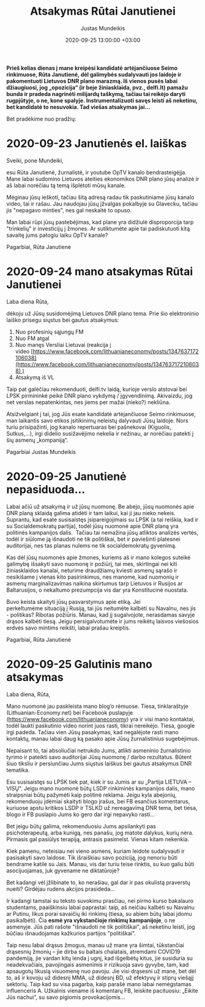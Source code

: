 ﻿---
title: Atsakymas Rūtai Janutienei
date: 2020-09-25 13:00:00 +03:00
author: Justas Mundeikis
layout: post
comments: true
citation: true
image:  /assets/2020/09/25/janutiene_mundeikis.png
thumbnail: /assets/2020/09/25/thumb.janutiene_mundeikis.png
categories:
  - 2020 SEIMO RINKIMAI
tags:
  - PR
---
**Prieš kelias dienas į mane kreipėsi kandidatė artėjančiuose Seimo rinkimuose, Rūta Janutienė, dėl galimybės sudalyvauti jos laidoje ir pakomentuoti Lietuvos DNR plano marazmą. Iš vienos pusės labai džiaugiuosi, jog „opozicija“ (ir beje žiniasklaida, pvz., delfi.lt) pamažu bunda ir pradeda nagrinėti milijardų taškymą, tačiau tai reikėjo daryti rugpjūtyje, o ne, kone spalyje. Instrumentalizuoti savęs leisti aš neketinu, bet kandidatė to nesuvokia. Tad viešas atsakymas jai...**<!--more-->

Bet pradėkime nuo pradžių:

# 2020-09-23 Janutienės el. laiškas

Sveiki, pone Mundeiki,

esu Rūta Janutienė, žurnalistė, ir youtube OpTV kanalo bendrasteigėįja. Mane labai sudomino Lietuvos ateities ekonomikos DNR plano jūsų analizė ir aš labai norėčiau tą temą išplėtoti mūsų kanale.

Mėginau jūsų ieškoti, tačiau šitą adresą radau tik paskutiniame jūsų kanalo video, tai ir rašau. Jau naudojau jūsų įžvalgas pokalbyje su Glavecku, tačiau jis "nepagavo minties", nes gal neskaitė to opuso.

Man labai rūpi jūsų pastebėjimas, kad plane yra didžiulė disproporcija tarp "trinkelių" ir investicijų į žmones. Ar sutiktumėte apie tai padiskutuoti kitą savaitę jums patogiu laiku OpTV kanale?

Pagarbiai,
Rūta Janutienė

# 2020-09-24 mano atsakymas Rūtai Janutienei

Laba diena Rūta,

dėkoju už Jūsų susidomėjimą Lietuvos DNR plano tema. Prie šio elektroninio laiško prisegu siųstus bei gautus atsakymus:

1. Nuo profesinių sąjungų FM
2. Nuo FM atgal
3. Nuo manęs Versliai Lietuvai (reakcija į video [https://www.facebook.com/lithuanianeconomy/posts/1347637172106038](https://www.facebook.com/lithuanianeconomy/posts/1347637172106038) )
4. Atsakymą iš VL

Taip pat galėčiau rekomenduoti, delfi.tv laidą, kurioje verslo atstovai bei LPSK pirmininkė peikė DNR plano vykdymą / įgyvendinimą. Akivaizdu, jog net verslas nepatenkintas, nes jiems per mažai (nieko?) nekliūna.

Atsižvelgiant į tai, jog Jūs esate kandidatė artėjančiuose Seimo rinkimuose, man laikantis savo etikos įsitikinimų neleistų dalyvauti Jūsų laidoje. Nors turiu prisipažinti, jog kanalo repertuaras bei pašnekovai (Kiguolis, Sutkus,...), irgi didelio susižavėjimo nekelia ir nežinau, ar norėčiau patekti į šių asmenų „kompaniją“.

Pagarbiai
Justas Mundeikis


# 2020-09-25 Janutienė nepasiduoda...

Labai ačiū už atsakymą ir už jūsų nuomonę. Be abejo, jūsų nuomonės apie DNR planą sklaidą galima atidėti ir tam laikui, kai ji jau nieko nekeis. Suprantu, kad esate susisaistęs įsipareigojimais su LPSK (a tai reiškia, kad ir su Socialdemokratų partija), todėl jūsų nuomonė apie DNR planą yra politinės kampanijos dalis. 
Tačiau tai nemažina jūsų atliktos analizės vertės, todėl ir siūlome ją išnaudoti ne tik politiškai, bet ir paviešinti platesnei auditorijai, nes tas planas nulems ne tik socialdemokratų gyvenimą.

Kas dėl jūsų nuomonės apie žmones, kuriems aš ir mano kolegos suteikė galimybę išsakyti savo nuomonę ir požiūrį, tai mes, skirtingai nei kiti žiniasklaidos kanalai, neturime draudžiamų kviesti asmenų sąrašo ir nesikišame į vienas kito pasirinkimus, nes manome, kad nuomonių ir asmenų marginalizavimas naikina skirtumus tarp Lietuvos ir Rusijos ar Baltarusijos, o nekaltumo prezumpcija vis dar yra Konstitucinė nuostata.

Buvo keista skaityti jūsų pasvarstymus apie etiką. Jei perkeltumėme situaciją į Rusiją, tai jūs neitumėte kalbėti su Navalnu, nes jis - politikas? Ribotas požiūris. Manau, kad jį sugalvojote, nerasdamas savyje drąsos kalbėti tiesą. Jeigu persigalvotumėte ir jums reikėtų laisvos viešosios erdvės savo mintims reikšti, labai prašau kreiptis.

Pagarbiai,
Rūta Janutienė

# 2020-09-25 Galutinis mano atsakymas

Laba diena, Rūta,

Mano nuomonė jau paskleista mano blog’o rėmuose. Tiesa, tinklaraštyje  (Lithuanian-Economy.net)  bei Facebook puslapyje (https://www.facebook.com/lithuanianeconomy) yra ir visi mano kontaktai, todėl laukti paskutinio video norint juos rasti, tikrai nereikėjo. Tiesa, google irgi padeda. Tačiau vien Jūsų pasakymas, kad negalėjote rasti mano kontaktų, manau labai daug ką pasako apie Jūsų žurnalistinius sugebėjimus.

Nepaisant to, tai absoliučiai netrukdo Jums, atlikti asmeninio žurnalistinio tyrimo ir pateikti savo auditorijai Jūsų nuomonę / darbo rezultatus. Būtent šiuo tiksliu ir persiunčiau Jums siųstus laiškus bei gautus atsakymus DNR tematika.

Esu susisaistęs su LPSK tiek pat, kiek ir su Jumis ar su „Partija LIETUVA – VISŲ“. Jeigu mano nuomonė  būtų LSDP rinkiminės kampanijos dalis, mano straipsniai būtų pažymėti kaip politinė reklama. Jeigu kyla abejonių, rekomenduoju įdėmiai skaityti blogo įrašus, bei FB esančius komentarus, kuriuose apstu kritikos LSDP ir TSLKD už nereagavimą DNR tema, bet tiesa, blogo ir FB puslapio Jums ko gero dar irgi nepavyko rasti…

Bet jeigu būtų galima, rekomenduosiu Jums apsilankyti pas psichoterapeutą, arba kunigą, nes panašu, jog matote dalykus, kurių nėra. Pirmasis gal pasiūlys terapiją, antrasis pasimelst. Vienas kitam nekenkia.

Kiek pamenu, neteisiau nei vieno asmens, kuriam leidote sudalyvauti ir pasisakyti savo laidose. Tik išraiškiau savo poziciją, jog nenoriu būti bendrame katile su Jais. Manau, vis dar turiu teise rinktis, su kuo galiu būti asocijuojamas, juk gyvename ne diktatūroje?

Bet kadangi vėl įžlibinate to, ko nerašiau, gal dar ir pas okulistą praverstų nueiti? Girdėjau rudens akcijos prasideda...

Ir kadangi tamstai su teksto suvokimu prasčiau, nei pirmo kurso bakalauro studentams, paaiškinsiu labai paprastai: taip, aš neičiau kalbėti su Navalnu ar Putinu, likus porai savaičių iki rinkimų (tiesa, su abiem būtų labai įdomu pasikalbėti). Čia **esmė yra vykstančioje rinkimų kampanijoje**, o ne asmenyje. Jūs pati rašote "išnaudoti ne tik politiškai", aš neketinu leisti, jog būčiau išnaudojamas kažkurios partijos "politiškai".

Taip nesu labai drąsus žmogus, manau už mane yra šimtai, tūkstančiai drąsesnių žmonių – jie dirba su baltais chalatais, atremdami COVID19 pandemiją, jie vardan kitų lenda į ugnį, kad išgelbėtų kitus, jie susiduria su neadekvačiais, pavojingais asmenimis ir rizikuoja savo gyvybe, tam, kad apsaugotų likusią visuomenę nuo pavoju. Jie visi drąsesni už mane, bet dėl to, aš ir kovoju už didesnį MMA, už didesnį BD, už efektyvų ir stiprų viešąjį sektorių. Taip kad su visa pagarba, kaip parašė mano labai nemėgstamas influenceris A. Užkalnis viename iš komentarų FB, leiskite pacituosiu: „Eikite Jūs nachui“, su savo pigiomis provokacijomis...

